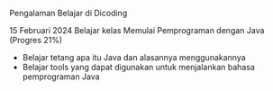 Pengalaman Belajar di Dicoding

15 Februari 2024 
Belajar kelas Memulai Pemprograman dengan Java (Progres 21%)
* Belajar tetang apa itu Java dan alasannya menggunakannya
* Belajar tools yang dapat digunakan untuk menjalankan bahasa pemprograman Java
